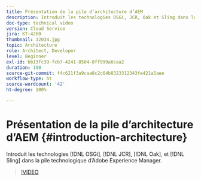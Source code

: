 ```yaml
---
title: Présentation de la pile d’architecture d’AEM
description: Introduit les technologies OSGi, JCR, Oak et Sling dans la pile technologique d’Adobe Experience Manager.
doc-type: technical video
version: Cloud Service
jira: KT-4260
thumbnail: 32034.jpg
topic: Architecture
role: Architect, Developer
level: Beginner
exl-id: bb13fc39-fcb7-4241-8504-8ff999a6caa2
duration: 190
source-git-commit: f4c621f3a9caa8c2c64b8323312343fe421a5aee
workflow-type: ht
source-wordcount: '42'
ht-degree: 100%

---
```


# Présentation de la pile d’architecture d’AEM {#introduction-architecture}

Introduit les technologies [!DNL OSGi], [!DNL JCR], [!DNL Oak], et [!DNL Sling] dans la pile technologique d’Adobe Experience Manager.

>[!VIDEO](https://video.tv.adobe.com/v/32034?quality=12&learn=on)

